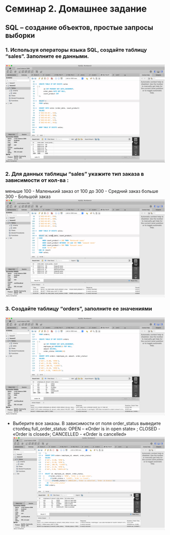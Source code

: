 # Семинар 2. Домашнее задание
##  SQL – создание объектов, простые запросы выборки
### 1. Используя операторы языка SQL, создайте таблицу “sales”. Заполните ее данными.
 ![](https://github.com/Nikkru/GB_BD_SQL/blob/main/Homework_2/1.jpg)
### 2.  Для данных таблицы “sales” укажите тип заказа в зависимости от кол-ва : 
меньше 100  -    Маленький заказ
от 100 до 300 - Средний заказ
больше 300  -     Большой заказ
![](https://github.com/Nikkru/GB_BD_SQL/blob/main/Homework_2/2.jpg)
### 3. Создайте таблицу “orders”, заполните ее значениями
![](https://github.com/Nikkru/GB_BD_SQL/blob/main/Homework_2/3_1.jpg)
- Выберите все заказы. В зависимости от поля order_status выведите столбец full_order_status:
OPEN – «Order is in open state» ; CLOSED - «Order is closed»; CANCELLED -  «Order is cancelled»
![](https://github.com/Nikkru/GB_BD_SQL/blob/main/Homework_2/3_2.jpg)


